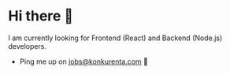 # Hi there 👋

I am currently looking for Frontend (React) and Backend (Node.js) developers. 
- Ping me up on jobs@konkurenta.com 🚀
